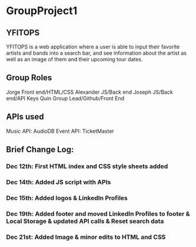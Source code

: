 # GroupProject1

## YFITOPS

YFITOPS is a web application where a user is able to input their favorite artists and bands into a search bar, and see information about the artist as well as an image of them and their upcoming tour dates. 

## Group Roles

Jorge Front end/HTML/CSS
Alexander JS/Back end
Joseph JS/Back end/API Keys
Quin Group Lead/Github/Front End

## APIs used

Music API: AudioDB
Event API: TicketMaster

## Brief Change Log:

### Dec 12th: First HTML index and CSS style sheets added
### Dec 14th: Added JS script with APIs
### Dec 15th: Added logos & LinkedIn Profiles
### Dec 19th: Added footer and moved LinkedIn Profiles to footer & Local Storage & updated API calls & Reset search data
### Dec 21st: Added Image & minor edits to HTML and CSS
